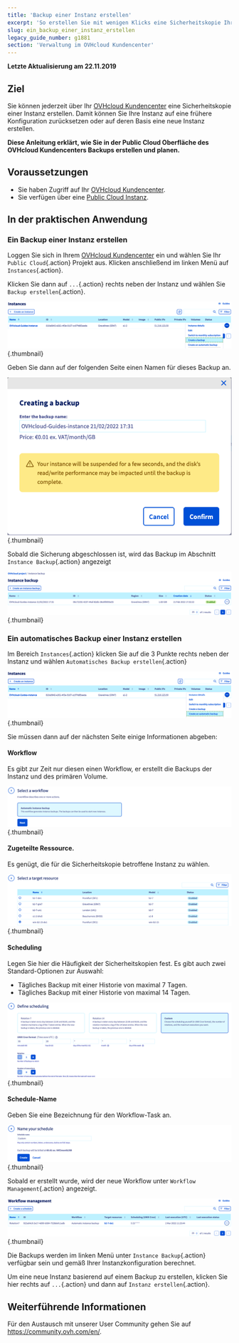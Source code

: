 ```yaml
---
title: 'Backup einer Instanz erstellen'
excerpt: 'So erstellen Sie mit wenigen Klicks eine Sicherheitskopie Ihrer Instanz'
slug: ein_backup_einer_instanz_erstellen
legacy_guide_number: g1881
section: 'Verwaltung im OVHcloud Kundencenter'
---
```


**Letzte Aktualisierung am 22.11.2019**


## Ziel

Sie können jederzeit über Ihr [OVHcloud Kundencenter](https://www.ovh.com/auth/?action=gotomanager&from=https://www.ovh.de/&ovhSubsidiary=de) eine Sicherheitskopie einer Instanz erstellen. Damit können Sie Ihre Instanz auf eine frühere Konfiguration zurücksetzen oder auf deren Basis eine neue Instanz erstellen.

**Diese Anleitung erklärt, wie Sie in der Public Cloud Oberfläche des OVHcloud Kundencenters Backups erstellen und planen.**

## Voraussetzungen

- Sie haben Zugriff auf Ihr [OVHcloud Kundencenter](https://www.ovh.com/auth/?action=gotomanager&from=https://www.ovh.de/&ovhSubsidiary=de).
- Sie verfügen über eine [Public Cloud Instanz](https://www.ovhcloud.com/de/public-cloud).

## In der praktischen Anwendung

### Ein Backup einer Instanz erstellen

Loggen Sie sich in Ihrem [OVHcloud Kundencenter](https://www.ovh.com/auth/?action=gotomanager&from=https://www.ovh.de/&ovhSubsidiary=de) ein und wählen Sie Ihr `Public Cloud`{.action} Projekt aus. Klicken anschließend im linken Menü auf `Instances`{.action}.

Klicken Sie dann auf `...`{.action} rechts neben der Instanz und wählen Sie `Backup erstellen`{.action}.

![public-cloud-instance-backup](images/createbackup1.png){.thumbnail}

Geben Sie dann auf der folgenden Seite einen Namen für dieses Backup an.

![public-cloud-instance-backup](images/createbackup2.png){.thumbnail}

Sobald die Sicherung abgeschlossen ist, wird das Backup im Abschnitt `Instance Backup`{.action} angezeigt

![public-cloud-instance-backup](images/createbackup3.png){.thumbnail}

### Ein automatisches Backup einer Instanz erstellen

Im Bereich `Instances`{.action} klicken Sie auf die 3 Punkte rechts neben der Instanz und wählen `Automatisches Backup erstellen`{.action}

![public-cloud-instance-backup](images/createbackup4.png){.thumbnail}

Sie müssen dann auf der nächsten Seite einige Informationen abgeben:

#### **Workflow** 

Es gibt zur Zeit nur diesen einen Workflow, er erstellt die Backups der Instanz und des primären Volume.

![public-cloud-instance-backup](images/createbackup5.png){.thumbnail}

#### **Zugeteilte Ressource**. 

Es genügt, die für die Sicherheitskopie betroffene Instanz zu wählen.

![public-cloud-instance-backup](images/createbackup6.png){.thumbnail}

#### **Scheduling** 

Legen Sie hier die Häufigkeit der Sicherheitskopien fest. Es gibt auch zwei Standard-Optionen zur Auswahl:

- Tägliches Backup mit einer Historie von maximal 7 Tagen.
- Tägliches Backup mit einer Historie von maximal 14 Tagen.

![public-cloud-instance-backup](images/createbackup7.png){.thumbnail}

    
#### **Schedule-Name** 

Geben Sie eine Bezeichnung für den Workflow-Task an.
 
![public-cloud-instance-backup](images/createbackup8.png){.thumbnail}

Sobald er erstellt wurde, wird der neue Workflow unter `Workflow Management`{.action} angezeigt.

![public-cloud-instance-backup](images/createbackup9.png){.thumbnail}

Die Backups werden im linken Menü unter `Instance Backup`{.action} verfügbar sein und gemäß Ihrer Instanzkonfiguration berechnet.

Um eine neue Instanz basierend auf einem Backup zu erstellen, klicken Sie hier rechts auf `...`{.action} und dann auf `Instanz erstellen`{.action}.


## Weiterführende Informationen

Für den Austausch mit unserer User Community gehen Sie auf <https://community.ovh.com/en/>.
